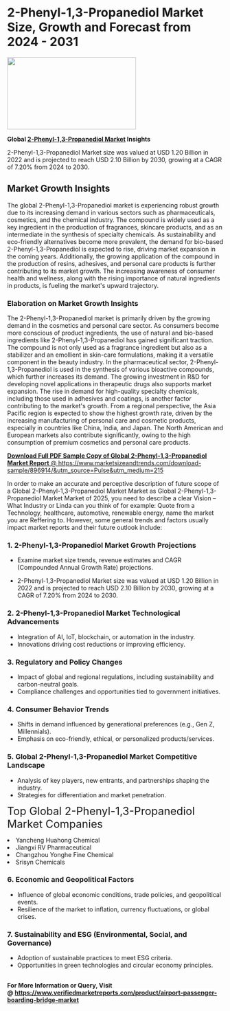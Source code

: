 <H1>2-Phenyl-1,3-Propanediol Market Size, Growth and Forecast from 2024 - 2031</H1><img class="aligncenter size-medium wp-image-584254" src="https://thirdeyenews.in/wp-content/uploads/2024/09/Global-Market-Research-300x168.jpeg" alt="" width="300" height="168" /><p><strong>Global&nbsp;<a href="https://www.marketsizeandtrends.com/download-sample/896914/&amp;utm_source=Pulse&amp;utm_medium=215">2-Phenyl-1,3-Propanediol Market</a> Insights</strong></p><p>2-Phenyl-1,3-Propanediol Market size was valued at USD 1.20 Billion in 2022 and is projected to reach USD 2.10 Billion by 2030, growing at a CAGR of 7.20% from 2024 to 2030.</p><p><h2>Market Growth Insights</h2> The global 2-Phenyl-1,3-Propanediol market is experiencing robust growth due to its increasing demand in various sectors such as pharmaceuticals, cosmetics, and the chemical industry. The compound is widely used as a key ingredient in the production of fragrances, skincare products, and as an intermediate in the synthesis of specialty chemicals. As sustainability and eco-friendly alternatives become more prevalent, the demand for bio-based 2-Phenyl-1,3-Propanediol is expected to rise, driving market expansion in the coming years. Additionally, the growing application of the compound in the production of resins, adhesives, and personal care products is further contributing to its market growth. The increasing awareness of consumer health and wellness, along with the rising importance of natural ingredients in products, is fueling the market's upward trajectory. <p><a href="#"></a></p> <h3>Elaboration on Market Growth Insights</h3> The 2-Phenyl-1,3-Propanediol market is primarily driven by the growing demand in the cosmetics and personal care sector. As consumers become more conscious of product ingredients, the use of natural and bio-based ingredients like 2-Phenyl-1,3-Propanediol has gained significant traction. The compound is not only used as a fragrance ingredient but also as a stabilizer and an emollient in skin-care formulations, making it a versatile component in the beauty industry. In the pharmaceutical sector, 2-Phenyl-1,3-Propanediol is used in the synthesis of various bioactive compounds, which further increases its demand. The growing investment in R&D for developing novel applications in therapeutic drugs also supports market expansion. The rise in demand for high-quality specialty chemicals, including those used in adhesives and coatings, is another factor contributing to the market's growth. From a regional perspective, the Asia Pacific region is expected to show the highest growth rate, driven by the increasing manufacturing of personal care and cosmetic products, especially in countries like China, India, and Japan. The North American and European markets also contribute significantly, owing to the high consumption of premium cosmetics and personal care products. <p><a href="#"></p><p><span class=""><strong>Download Full PDF Sample Copy of Global 2-Phenyl-1,3-Propanediol Market Report</strong> @ <a href="https://www.marketsizeandtrends.com/download-sample/896914/&amp;utm_source=Pulse&amp;utm_medium=215" target="_blank">https://www.marketsizeandtrends.com/download-sample/896914/&amp;utm_source=Pulse&amp;utm_medium=215</a></span></p><p>In order to make an accurate and perceptive description of future scope of a Global&nbsp;2-Phenyl-1,3-Propanediol Market Market as Global&nbsp;2-Phenyl-1,3-Propanediol Market Market of 2025, you need to describe a clear Vision &ndash; What Industry or Linda can you think of for example: Quote from a Technology, healthcare, automotive, renewable energy, name the market you are Reffering to. However, some general trends and factors usually impact market reports and their future outlook include:</p><h3>1.&nbsp;<strong>2-Phenyl-1,3-Propanediol Market Growth Projections</strong></h3><ul><li>Examine market size trends, revenue estimates and CAGR (Compounded Annual Growth Rate) projections.</li><li><p>2-Phenyl-1,3-Propanediol Market size was valued at USD 1.20 Billion in 2022 and is projected to reach USD 2.10 Billion by 2030, growing at a CAGR of 7.20% from 2024 to 2030.</p></li></ul><h3>2.&nbsp;<strong>2-Phenyl-1,3-Propanediol Market Technological Advancements</strong></h3><ul><li>Integration of AI, IoT, blockchain, or automation in the industry.</li><li>Innovations driving cost reductions or improving efficiency.</li></ul><h3>3.&nbsp;<strong>Regulatory and Policy Changes</strong></h3><ul><li>Impact of global and regional regulations, including sustainability and carbon-neutral goals.</li><li>Compliance challenges and opportunities tied to government initiatives.</li></ul><h3>4.&nbsp;<strong>Consumer Behavior Trends</strong></h3><ul><li>Shifts in demand influenced by generational preferences (e.g., Gen Z, Millennials).</li><li>Emphasis on eco-friendly, ethical, or personalized products/services.</li></ul><h3>5.&nbsp;<strong>Global 2-Phenyl-1,3-Propanediol Market Competitive Landscape</strong></h3><ul><li>Analysis of key players, new entrants, and partnerships shaping the industry.</li><li>Strategies for differentiation and market penetration.</li></ul><p data-pm-slice="1 1 []"><span style="color: inherit; font-family: inherit; font-size: 25px;">Top Global 2-Phenyl-1,3-Propanediol Market Companies</span></p><div class="" data-test-id=""><p><li>Yancheng Huahong Chemical</li><li> Jiangxi RV Pharmaceutical</li><li> Changzhou Yonghe Fine Chemical</li><li> Srisyn Chemicals</li></p></div><h3>6.&nbsp;<strong>Economic and Geopolitical Factors</strong></h3><ul><li>Influence of global economic conditions, trade policies, and geopolitical events.</li><li>Resilience of the market to inflation, currency fluctuations, or global crises.</li></ul><h3>7.&nbsp;<strong>Sustainability and ESG (Environmental, Social, and Governance)</strong></h3><ul><li>Adoption of sustainable practices to meet ESG criteria.</li><li>Opportunities in green technologies and circular economy principles.</li></ul><h2><strong style="font-size: 14px;">For More Information or Query, Visit @&nbsp;</strong><a style="background-color: #ffffff; font-size: 14px;" href="https://www.marketsizeandtrends.com/report/2-phenyl-13-propanediol-market/" target="_blank">https://www.verifiedmarketreports.com/product/airport-passenger-boarding-bridge-market</a></h2>

